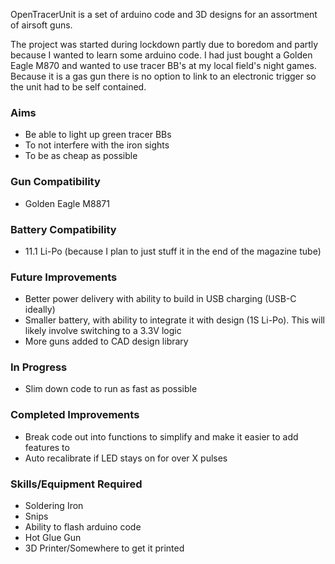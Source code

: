 OpenTracerUnit is a set of arduino code and 3D designs for an assortment of airsoft guns. 

The project was started during lockdown partly due to boredom and partly because I wanted to learn some arduino code. I had just bought a Golden Eagle M870 and wanted to use tracer BB's at my local field's night games. Because it is a gas gun there is no option to link to an electronic trigger so the unit had to be self contained.

### Aims

* Be able to light up green tracer BBs
* To not interfere with the iron sights
* To be as cheap as possible

### Gun Compatibility

* Golden Eagle M8871

### Battery Compatibility

* 11.1 Li-Po (because I plan to just stuff it in the end of the magazine tube)

### Future Improvements

* Better power delivery with ability to build in USB charging (USB-C ideally)
* Smaller battery, with ability to integrate it with design (1S Li-Po). This will likely involve switching to a 3.3V logic
* More guns added to CAD design library

### In Progress

* Slim down code to run as fast as possible

### Completed Improvements
* Break code out into functions to simplify and make it easier to add features to
* Auto recalibrate if LED stays on for over X pulses

### Skills/Equipment Required
* Soldering Iron
* Snips
* Ability to flash arduino code
* Hot Glue Gun
* 3D Printer/Somewhere to get it printed